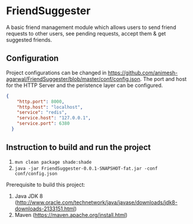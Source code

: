 # FriendSuggester
A basic friend management module which allows users to send friend requests to other users, see pending requests, accept them & get suggested friends.

## Configuration
Project configurations can be changed in https://github.com/animesh-agarwal/FriendSuggester/blob/master/conf/config.json. The port and host for the HTTP Server and the peristence layer can be configured.
```json                
{
    "http.port": 8000,
    "http.host": "localhost",
    "service": "redis",
    "service.host": "127.0.0.1",
    "service.port": 6380
  }
```

## Instruction to build and run the project
1. `mvn clean package shade:shade`
2. `java -jar FriendSuggester-0.0.1-SNAPSHOT-fat.jar -conf conf/config.json`

Prerequisite to build this project:
1. Java JDK 8 (http://www.oracle.com/technetwork/java/javase/downloads/jdk8-downloads-2133151.html)
2. Maven  (https://maven.apache.org/install.html)
